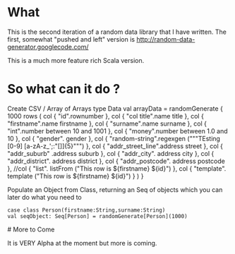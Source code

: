 # What

This is the second iteration of a random data library that I have written.
The first, somewhat "pushed and left" version is http://random-data-generator.googlecode.com/

This is a much more feature rich Scala version.

# So what can it do ?

Create CSV / Array of Arrays type Data
    val arrayData = randomGenerate {
        1000 rows (
            col { "id".rownumber },
            col { "col title".name title },
            col { "firstname".name firstname },
            col { "surname".name surname },
            col { "int".number between 10 and 1001 },
            col { "money".number between 1.0 and 10 },
            col { "gender". gender },
            col { "random-string".regexgen ("""TEsting [0-9] [a-zA-z_';:"\[\]]{5}""")  },
            col { "addr_street_line".address street },
            col { "addr_suburb" .address suburb },
            col { "addr_city".   address city },
            col { "addr_district". address district },
            col { "addr_postcode". address postcode },
            //col { "list". listFrom ("This row is ${firstname} ${id}") },
            col { "template". template ("This row is ${firstname} ${id}") }
          )
      }


Populate an Object from Class, returning an Seq of objects which you can later do what you need to

    case class Person(firstname:String,surname:String) 
    val seqObject: Seq[Person] = randomGenerate[Person](1000)

# More to Come

It is VERY Alpha at the moment but more is coming.
